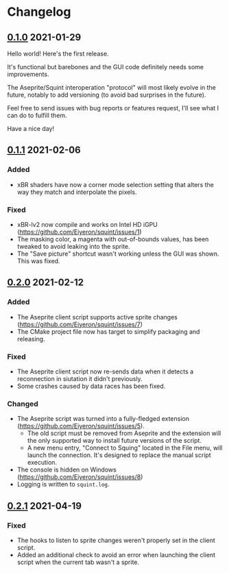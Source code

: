 # Changelog

## [0.1.0] 2021-01-29

Hello world! Here's the first release.

It's functional but barebones and the GUI code definitely needs some improvements.

The Aseprite/Squint interoperation "protocol" will most likely evolve in the future, notably to add versioning (to avoid bad surprises in the future).

Feel free to send issues with bug reports or features request, I'll see what I can do to fulfill them.

Have a nice day!

## [0.1.1] 2021-02-06

### Added
- xBR shaders have now a corner mode selection setting that alters the way they match and interpolate the pixels.

### Fixed
- xBR-lv2 now compile and works on Intel HD iGPU (https://github.com/Eiyeron/squint/issues/1)
- The masking color, a magenta with out-of-bounds values, has been tweaked to avoid leaking into the sprite.
- The "Save picture" shortcut wasn't working unless the GUI was shown. This was fixed.

## [0.2.0] 2021-02-12

### Added
- The Aseprite client script supports active sprite changes (https://github.com/Eiyeron/squint/issues/7)
- The CMake project file now has target to simplify packaging and releasing.

### Fixed
- The Aseprite client script now re-sends data when it detects a reconnection in siutation it didn't previously.
- Some crashes caused by data races has been fixed.

### Changed
- The Aseprite script was turned into a fully-fledged extension (https://github.com/Eiyeron/squint/issues/5).
    - The old script must be removed from Aseprite and the extension will the only supported way to install future versions of the script.
    - A new menu entry, "Connect to Squing" located in the File menu, will launch the connection. It's designed to replace the manual script execution.
- The console is hidden on Windows (https://github.com/Eiyeron/squint/issues/8)
- Logging is written to `squint.log`.

## [0.2.1] 2021-04-19

### Fixed
- The hooks to listen to sprite changes weren't properly set in the client script.
- Added an additional check to avoid an error when launching the client script when the current tab wasn't a sprite.


[0.1.0]: https://github.com/Eiyeron/squint/releases/tag/v0.1.0
[0.1.1]: https://github.com/Eiyeron/squint/releases/tag/v0.1.1
[0.2.0]: https://github.com/Eiyeron/squint/releases/tag/v0.2.0
[0.2.1]: https://github.com/Eiyeron/squint/releases/tag/v0.2.1